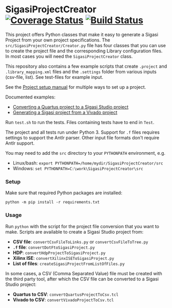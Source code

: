 SigasiProjectCreator [![Coverage Status](https://coveralls.io/repos/github/sigasi/SigasiProjectCreator/badge.svg?branch=master)](https://coveralls.io/github/sigasi/SigasiProjectCreator?branch=verilog_support) [![Build Status](https://travis-ci.org/sigasi/SigasiProjectCreator.svg?branch=master)](https://travis-ci.org/sigasi/SigasiProjectCreator)
====================

This project offers Python classes that make it easy to generate a
Sigasi Project from your own project specifications.  The
`src/SigasiProjectCreator/Creator.py` file has four classes that you
can use to create the project file and the corresponding Library
configuration files. In most cases you will need the
`SigasiProjectCreator` class.

This repository also contains a few example scripts that create
`.project` and `.library_mapping.xml` files and the `.settings` folder
from various inputs (csv-file, list). See test-files for example
input.

See the [Project setup manual](https://insights.sigasi.com/manual/projectsetup/) for multiple ways to set up a project.

Documented examples:
* [Converting a Quartus project to a Sigasi Studio project](https://insights.sigasi.com/tech/importing-quartus-project-sigasi/)
* [Generating a Sigasi project from a Vivado project](https://insights.sigasi.com/tech/generating-sigasi-project-vivado-project/)

Run `test.sh` to run the tests.
Files containing tests have to end in `Test`.

The project and all tests run under Python 3. Support for `.f` files
requires settings to support the Antlr parser. Other input file
formats don't require Antlr support.

You may need to add the `src` directory to your `PYTHONPATH` environment, e.g.

* Linux/bash: `export PYTHONPATH=/home/mydir/SigasiProjectCreator/src`
* Windows: `set PYTHONPATH=C:\work\SigasiProjectCreator\src`

### Setup

Make sure that required Python packages are installed:

`python -m pip install -r requirements.txt`

### Usage

Run `python` with the script for the project file conversion that you want to make. Scripts are available to create a Sigasi Studio project from:

* **CSV file**: `convertCsvFileToLinks.py` or `convertCsvFileToTree.py`
* **`.f` file**: `convertDotFtoSigasiProject.py`
* **HDP**: `convertHdpProjectToSigasiProject.py`
* **Xilinx ISE**: `convertXilinxISEToSigasiProject.py`
* **List of files**: `createSigasiProjectFromListOfFiles.py`

In some cases, a CSV (Comma Separated Value) file must be created with
the third party tool, after which the CSV file can be converted to a
Sigasi Studio project:

* **Quartus to CSV**: `convertQuartusProjectToCsv.tcl`
* **Vivado to CSV**: `convertVivadoProjectToCsv.tcl`
